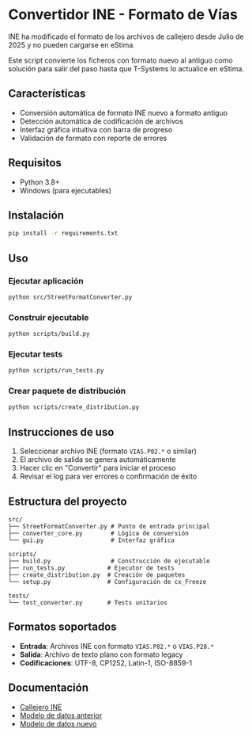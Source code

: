 # Convertidor INE - Formato de Vías

INE ha modificado el formato de los archivos de callejero desde Julio de 2025 y no pueden cargarse en eStima.

Este script convierte los ficheros con formato nuevo al antiguo como solución para salir del paso hasta que T-Systems lo actualice en eStima.

## Características

- Conversión automática de formato INE nuevo a formato antiguo
- Detección automática de codificación de archivos
- Interfaz gráfica intuitiva con barra de progreso
- Validación de formato con reporte de errores

## Requisitos

- Python 3.8+
- Windows (para ejecutables)

## Instalación

```bash
pip install -r requirements.txt
```

## Uso

### Ejecutar aplicación
```bash
python src/StreetFormatConverter.py
```

### Construir ejecutable
```bash
python scripts/build.py
```

### Ejecutar tests
```bash
python scripts/run_tests.py
```

### Crear paquete de distribución
```bash
python scripts/create_distribution.py
```

## Instrucciones de uso

1. Seleccionar archivo INE (formato `VIAS.P02.*` o similar)
2. El archivo de salida se genera automáticamente
3. Hacer clic en "Convertir" para iniciar el proceso
4. Revisar el log para ver errores o confirmación de éxito

## Estructura del proyecto

```
src/
├── StreetFormatConverter.py # Punto de entrada principal
├── converter_core.py        # Lógica de conversión
└── gui.py                   # Interfaz gráfica

scripts/
├── build.py                 # Construcción de ejecutable
├── run_tests.py            # Ejecutor de tests
├── create_distribution.py  # Creación de paquetes
└── setup.py                # Configuración de cx_Freeze

tests/
└── test_converter.py       # Tests unitarios
```

## Formatos soportados

- **Entrada**: Archivos INE con formato `VIAS.P02.*` o `VIAS.P28.*`
- **Salida**: Archivo de texto plano con formato legacy
- **Codificaciones**: UTF-8, CP1252, Latin-1, ISO-8859-1

## Documentación
- [Callejero INE](https://www.ine.es/ss/Satellite?L=es_ES&c=Page&cid=1259952026632&p=1259952026632&pagename=ProductosYServicios%2FPYSLayout)
- [Modelo de datos anterior](https://www.boe.es/eli/es/o/1997/07/11/%283%29)
- [Modelo de datos nuevo](https://www.ine.es/prodyser/callejero/dis_registro.pdf)
